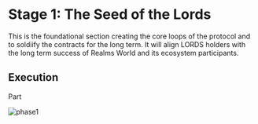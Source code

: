 # Stage 1: The Seed of the Lords
This is the foundational section creating the core loops of the protocol and to soldiify the contracts for the long term. It will align LORDS holders with the long term success of Realms World and its ecosystem participants.

## Execution
Part


![phase1](Calcutatator/TLP/Images/Phase1.png)